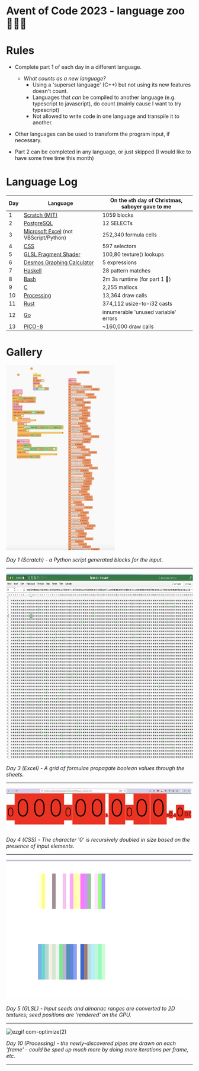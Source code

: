 # Avent of Code 2023 - language zoo 🦒🦏🦓

# Rules

- Complete part 1 of each day in a different language.
  - _What counts as a new language?_
    - Using a 'superset language' (C++) but not using its new features doesn't count.
    - Languages that _can_ be compiled to another language (e.g. typescript to javascript), do count (mainly cause I want to try typescript)
    - Not allowed to write code in one language and transpile it to another.
- Other languages can be used to transform the program input, if necessary.

- Part 2 can be completed in any language, or just skipped (I would like to have some free time this month)

# Language Log

| Day | Language                                  | On the `n`th day of Christmas, saboyer gave to me |
| --- | ----------------------------------------- | ----------- |
| 1   | [Scratch (MIT)](https://scratch.mit.edu/) | 1059 blocks |
| 2   | [PostgreSQL](https://www.postgresql.org/)  | 12 SELECTs  |
| 3   | [Microsoft Excel](https://www.microsoft.com/en-gb/microsoft-365/excel) (not VBScript/Python)| 252,340 formula cells |
| 4   | [CSS](https://developer.mozilla.org/en-US/docs/Web/CSS) | 597 selectors  |
| 5   | [GLSL Fragment Shader](https://www.khronos.org/opengl/wiki/Fragment_Shader) | 100,80 texture() lookups  |
| 6   | [Desmos Graphing Calculator](https://www.desmos.com/calculator/rxfzqlgozn) | 5 expressions  |
| 7   | [Haskell](https://haskell.org) | 28 pattern matches  |
| 8   | [Bash](https://www.gnu.org/software/bash/manual/) | 2m 3s runtime (for part 1 😬) |
| 9   | [C](https://en.wikipedia.org/wiki/C_(programming_language)/) | 2,255 mallocs |
| 10  | [Processing](https://processing.org/) | 13,364 draw calls |
| 11 | [Rust](https://rust-lang.org) | 374,112 usize-to-i32 casts |
| 12 | [Go](https://golang.org) | innumerable 'unused variable' errors |
| 13 | [PICO-8](https://www.lexaloffle.com/pico-8.php) | ~160,000 draw calls |


# Gallery

<img src="2023/gallery/day1.jpg" alt="drawing" height="500"/>

_Day 1 (Scratch) - a Python script generated blocks for the input._

---

<img src="2023/gallery/day3.png" height="500"/>

_Day 3 (Excel) - A grid of formulae propagate boolean values through the sheets._

---

<img src="2023/gallery/day4.png" width="500"/>

_Day 4 (CSS) - The character '0' is recursively doubled in size based on the presence of input elements._

---

<img src="2023/gallery/day5.png" width="500"/>

_Day 5 (GLSL) - Input seeds and almanac ranges are converted to 2D textures; seed positions are 'rendered' on the GPU._

---

![ezgif com-optimize(2)](https://github.com/samboyer/adventofcode/assets/12173946/c56a37f2-8d12-402d-8960-2d85434189ac)


_Day 10 (Processing) - the newly-discovered pipes are drawn on each 'frame' - could be sped up much more by doing more iterations per frame, etc._

---

